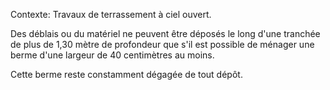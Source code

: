 Contexte: Travaux de terrassement à ciel ouvert.

Des déblais ou du matériel ne peuvent être déposés le long d'une tranchée de plus de 1,30 mètre de profondeur que s'il est possible de ménager une berme d'une largeur de 40 centimètres au moins.

Cette berme reste constamment dégagée de tout dépôt.